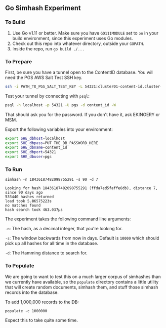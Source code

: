 ## Go Simhash Experiment

### To Build

1. Use Go v1.11 or better. Make sure you have `GO111MODULE` set to `on` in your build environment, since this experiment uses Go modules.
2. Check out this repo into whatever directory, outside your `GOPATH`.
3. Inside the repo, run `go build ./...`

### To Prepare

First, be sure you have a tunnel open to the ContentID database. You will need the PGS AWS Salt Test SSH key.

```bash
ssh -i PATH_TO_PGS_SALT_TEST_KEY -L 54321:cluster01-content-id.cluster-c4uwuietvovl.us-east-1.rds.amazonaws.com:5432 ec2-user@cid-jump.pgs.io -N -f
```

Test your tunnel by connecting with `psql`:

```bash
psql -h localhost -p 54321 -U pgs -d content_id -W
```
That should ask you for the password. If you don't have it, ask EKINGERY or MSM.

Export the following variables into your environment:

```bash
export SHE_dbhost=localhost
export SHE_dbpass=PUT_THE_DB_PASSWORD_HERE
export SHE_dbname=content_id
export SHE_dbport=54321
export SHE_dbuser=pgs
```

### To Run

```
simhash -n 18436187482098755291 -s 90 -d 7

Looking for hash 18436187482098755291 (ffda7ed5faffe6db), distance 7, since 90 days ago
533440 hashes returned
load took 5.86575223s
no matches found
hash search took 463.037µs
```

The experiment takes the following command line arguments:

`-n`: The hash, as a decimal integer, that you're looking for.

`-s`: The window backwards from now in days. Default is `10000` which should pick up all hashes for all time in the database.

`-d`: The Hamming distance to search for.

### To Populate

We are going to want to test this on a much larger corpus of simhashes than we currently have available, so the `populate` directory contains a little utility that will create random documents, simhash them, and stuff those simhash records into the database.

To add 1,000,000 records to the DB:

```
populate -c 1000000
```

Expect this to take quite some time.



